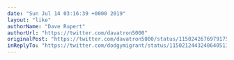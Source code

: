 ```yaml
---
date: "Sun Jul 14 03:16:39 +0000 2019"
layout: "like"
authorName: "Dave Rupert"
authorUrl: "https://twitter.com/davatron5000"
originalPost: "https://twitter.com/davatron5000/status/1150242676979175426"
inReplyTo: "https://twitter.com/dodgymigrant/status/1150212443240640513"
---
```

